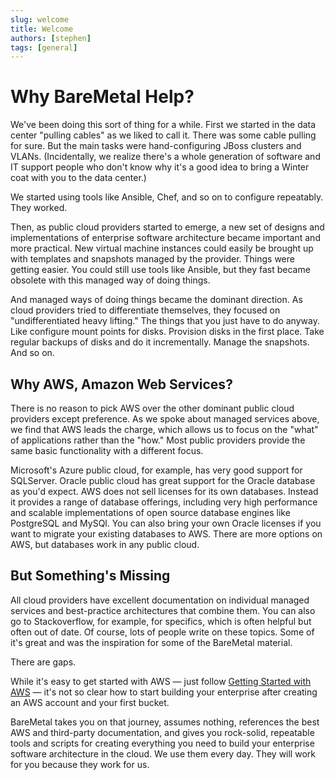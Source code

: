 ```yaml
---
slug: welcome
title: Welcome
authors: [stephen]
tags: [general]
---
```


# Why BareMetal Help?

We've been doing this sort of thing for a while. First we started in the data center "pulling cables" as we liked to call it. There was some cable pulling for sure. But the main tasks were hand-configuring JBoss clusters and VLANs. (Incidentally, we realize there's a whole generation of software and IT support people who don't know why it's a good idea to bring a Winter coat with you to the data center.)

We started using tools like Ansible, Chef, and so on to configure repeatably. They worked.

Then, as public cloud providers started to emerge, a new set of designs and implementations of enterprise software architecture became important and more practical. New virtual machine instances could easily be brought up with templates and snapshots managed by the provider. Things were getting easier. You could still use tools like Ansible, but they fast became obsolete with this managed way of doing things.

And managed ways of doing things became the dominant direction. As cloud providers tried to differentiate themselves, they focused on "undifferentiated heavy lifting." The things that you just have to do anyway. Like configure mount points for disks. Provision disks in the first place. Take regular backups of disks and do it incrementally. Manage the snapshots. And so on.

## Why AWS, Amazon Web Services?

There is no reason to pick AWS over the other dominant public cloud providers except preference. As we spoke about managed services above, we find that AWS leads the charge, which allows us to focus on the "what" of applications rather than the "how." Most public providers provide the same basic functionality with a different focus.

Microsoft's Azure public cloud, for example, has very good support for SQLServer. Oracle public cloud has great support for the Oracle database as you'd expect. AWS does not sell licenses for its own databases. Instead it provides a range of database offerings, including very high performance and scalable implementations of open source database engines like PostgreSQL and MySQl. You can also bring your own Oracle licenses if you want to migrate your existing databases to AWS. There are more options on AWS, but databases work in any public cloud.

## But Something's Missing

All cloud providers have excellent documentation on individual managed services and best-practice architectures that combine them. You can also go to Stackoverflow, for example, for specifics, which is often helpful but often out of date. Of course, lots of people write on these topics. Some of it's great and was the inspiration for some of the BareMetal material.

There are gaps.

While it's easy to get started with AWS — just follow [Getting Started with AWS](https://aws.amazon.com/getting-started/) — it's not so clear how to start building your enterprise after creating an AWS account and your first bucket. 

BareMetal takes you on that journey, assumes nothing, references the best AWS and third-party documentation, and gives you rock-solid, repeatable tools and scripts for creating everything you need to build your enterprise software architecture in the cloud. We use them every day. They will work for you because they work for us.

